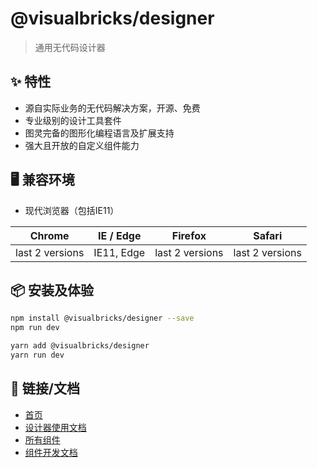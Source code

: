 # @visualbricks/designer

> 通用无代码设计器
>
>

## ✨ 特性

- 源自实际业务的无代码解决方案，开源、免费
- 专业级别的设计工具套件
- 图灵完备的图形化编程语言及扩展支持
- 强大且开放的自定义组件能力

## 🖥 兼容环境

- 现代浏览器（包括IE11）

|Chrome|IE / Edge | Firefox  |Safari | 
| --- | --- | --- | --- |
| last 2 versions | IE11, Edge | last 2 versions | last 2 versions |

## 📦 安装及体验

```bash
npm install @visualbricks/designer --save
npm run dev
```

```bash
yarn add @visualbricks/designer
yarn run dev
```

## 🔗 链接/文档

- [首页](https://xgraph.cn/)
- [设计器使用文档](https://xgraph.cn/)
- [所有组件](https://xgraph.cn/)
- [组件开发文档](https://xgraph.cn/)